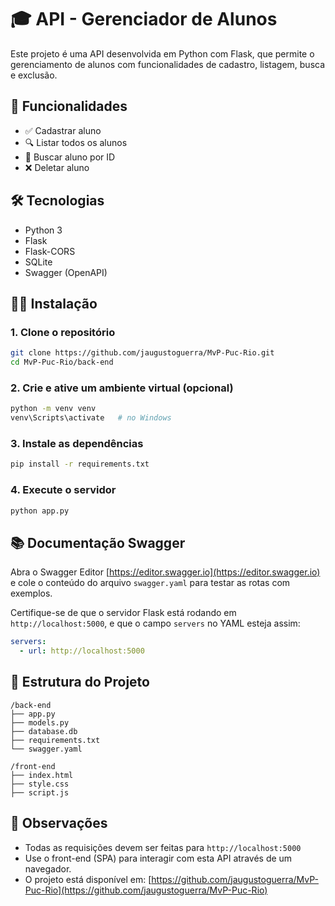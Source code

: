 # 🎓 API - Gerenciador de Alunos

Este projeto é uma API desenvolvida em Python com Flask, que permite o gerenciamento de alunos com funcionalidades de cadastro, listagem, busca e exclusão.

## 🚀 Funcionalidades

* ✅ Cadastrar aluno
* 🔍 Listar todos os alunos
* 🧾 Buscar aluno por ID
* ❌ Deletar aluno

## 🛠️ Tecnologias

* Python 3
* Flask
* Flask-CORS
* SQLite
* Swagger (OpenAPI)

## 🧑‍💻 Instalação

### 1. Clone o repositório

```bash
git clone https://github.com/jaugustoguerra/MvP-Puc-Rio.git
cd MvP-Puc-Rio/back-end
```

### 2. Crie e ative um ambiente virtual (opcional)

```bash
python -m venv venv
venv\Scripts\activate   # no Windows
```

### 3. Instale as dependências

```bash
pip install -r requirements.txt
```

### 4. Execute o servidor

```bash
python app.py
```

## 📚 Documentação Swagger

Abra o Swagger Editor [https://editor.swagger.io](https://editor.swagger.io) e cole o conteúdo do arquivo `swagger.yaml` para testar as rotas com exemplos.

Certifique-se de que o servidor Flask está rodando em `http://localhost:5000`, e que o campo `servers` no YAML esteja assim:

```yaml
servers:
  - url: http://localhost:5000
```

## 📂 Estrutura do Projeto

```
/back-end
├── app.py
├── models.py
├── database.db
├── requirements.txt
└── swagger.yaml

/front-end
├── index.html
├── style.css
├── script.js 

```

## 📌 Observações

* Todas as requisições devem ser feitas para `http://localhost:5000`
* Use o front-end (SPA) para interagir com esta API através de um navegador.
* O projeto está disponível em: [https://github.com/jaugustoguerra/MvP-Puc-Rio](https://github.com/jaugustoguerra/MvP-Puc-Rio)
